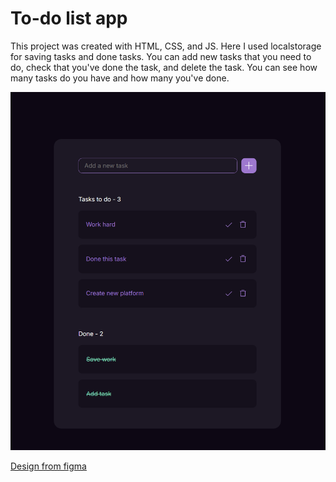# To-do list app

This project was created with HTML, CSS, and JS. Here I used localstorage for saving tasks and done tasks. You can add new tasks that you need to do, check that you've done the task, and delete the task. You can see how many tasks do you have and how many you've done.

![App preview](image.png)

[Design from figma](<https://www.figma.com/design/bOOhfnhO4Hnw6BTnRFaf0Q/Todo-App-(Community)?node-id=1-184&node-type=frame&m=dev>)
